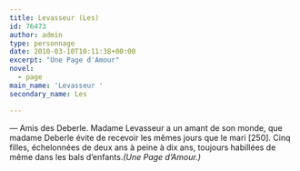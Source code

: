 ```yaml
---
title: Levasseur (Les)
id: 76473
author: admin
type: personnage
date: 2010-03-10T10:11:38+00:00
excerpt: "Une Page d'Amour"
novel:
  - page
main_name: 'Levasseur '
secondary_name: Les

---
```

— Amis des Deberle. Madame Levasseur a un amant de son monde, que madame Deberle évite de recevoir les mêmes jours que le mari [250]. Cinq filles, échelonnées de deux ans à peine à dix ans, toujours habillées de même dans les bals d&rsquo;enfants._(Une Page d&rsquo;Amour.)_